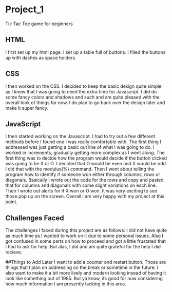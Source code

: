 # Project_1
Tic Tac Toe game for beginners

## HTML
I first set up my html page. I set up a table full of
buttons. I filled the buttons up with dashes as space
holders.

## CSS
I then worked on the CSS. I decided to keep the basic design
quite simple as I knew that I was going to need the extra time for Javascript.
I did do some fancy colors and shadows and such and am quite pleased with the overall
look of things for now. I do plan to go back over the design later and make it super fancy.

## JavaScript
I then started working on the Javascript. I had to try out a few different methods before I found one I was really comfortable with.
The first thing I addressed was just getting a basic out line of what I was going to do.
I worked in increments, gradually getting more complex as I went along. The first thing was to decide how
the program would decide if the button clicked was going to be X or O. I decided that O would be even and X would be odd.
I did that with the modulus(%) command. Then I went about telling the program how to identify if someone won
either through columns, rows or diagonals. Basically I wrote out the code for the rows and copy and pasted
that for columns and diagonals with some slight variations on each line. Then I wrote out alerts for if X won
or O won. It was very exciting to see those pop up on the screen. Overall I am very happy with
my project at this point.

## Challenges Faced
The challenges I faced during this project are as follows:
I did not have quite as much time as I wanted to work on it due to some personal issues.
Also I got confused in some parts on how to proceed and got a little frustated that I had to ask
for help. But alas, I did and am quite grateful for the help I did recieve.


##Things to Add Later
I want to add a counter and restart button. Those are things that I plan on addressing on the break
or sometime in the future. I also want to make it a bit more lively and modern looking insead of
having it look like something out of 1985. But ya know, its good for now considering how much
information I am presently lacking in this area.
